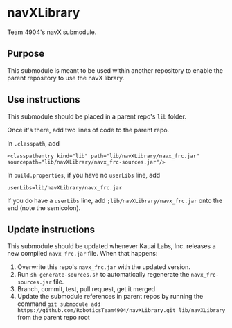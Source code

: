 # navXLibrary
Team 4904's navX submodule.

## Purpose
This submodule is meant to be used within another repository to enable the parent repository to use the navX library.

## Use instructions
This submodule should be placed in a parent repo's `lib` folder.

Once it's there, add two lines of code to the parent repo.

In `.classpath`, add

```
<classpathentry kind="lib" path="lib/navXLibrary/navx_frc.jar" sourcepath="lib/navXLibrary/navx_frc-sources.jar"/>
```

In `build.properties`, if you have no `userLibs` line, add

```
userLibs=lib/navXLibrary/navx_frc.jar
```

If you do have a `userLibs` line, add `;lib/navXLibrary/navx_frc.jar` onto the end (note the semicolon).

## Update instructions
This submodule should be updated whenever Kauai Labs, Inc. releases a new compiled `navx_frc.jar` file. When that happens:

1. Overwrite this repo's `navx_frc.jar` with the updated version.
2. Run `sh generate-sources.sh` to automatically regenerate the `navx_frc-sources.jar` file.
3. Branch, commit, test, pull request, get it merged
4. Update the submodule references in parent repos by running the command `git submodule add https://github.com/RoboticsTeam4904/navXLibrary.git lib/navXLibrary` from the parent repo root
